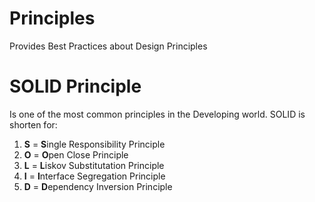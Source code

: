 # Principles
Provides Best Practices about Design Principles

# SOLID Principle
Is one of the most common principles in the Developing world.
SOLID is shorten for:
1. **S** = **S**ingle Responsibility Principle
2. **O** = **O**pen Close Principle
3. **L** = **L**iskov Substitutation Principle
4. **I** = **I**nterface Segregation Principle
5. **D** = **D**ependency Inversion Principle
